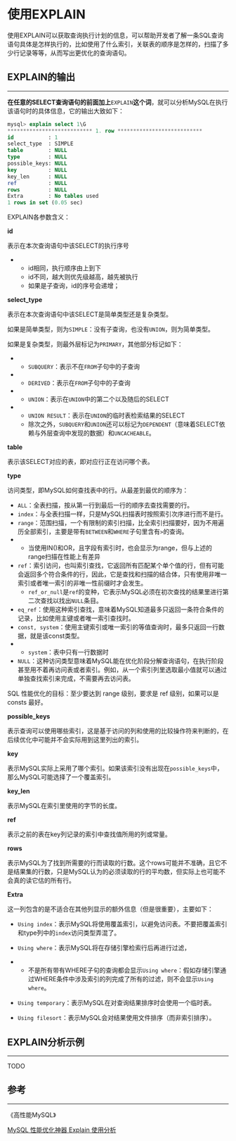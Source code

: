 # 使用EXPLAIN

使用EXPLAIN可以获取查询执行计划的信息，可以帮助开发者了解一条SQL查询语句具体是怎样执行的，比如使用了什么索引，关联表的顺序是怎样的，扫描了多少行记录等等，从而写出更优化的查询语句。

## EXPLAIN的输出

---

**在任意的SELECT查询语句的前面加上**`EXPLAIN`**这个词**，就可以分析MySQL在执行该语句时的具体信息，它的输出大致如下：

```sql
mysql> explain select 1\G
*************************** 1. row ***************************
id           : 1
select_type  : SIMPLE
table        : NULL
type         : NULL
possible_keys: NULL
key          : NULL
key_len      : NULL
ref          : NULL
rows         : NULL
Extra        : No tables used
1 rows in set (0.05 sec)
```

EXPLAIN各参数含义：

**id**

表示在本次查询语句中该SELECT的执行序号

* * id相同，执行顺序由上到下
  * id不同，越大则优先级越高，越先被执行
  * 如果是子查询，id的序号会递增；

**select\_type**

表示在本次查询语句中该SELECT是简单类型还是复杂类型。

如果是简单类型，则为`SIMPLE`：没有子查询，也没有`UNION`，则为简单类型。

如果是复杂类型，则最外层标记为`PRIMARY`，其他部分标记如下：

* * `SUBQUERY`：表示不在`FROM`子句中的子查询
* * `DERIVED`：表示在`FROM`子句中的子查询
* * `UNION`：表示在`UNION`中的第二个以及随后的SELECT
* * `UNION RESULT`：表示在`UNION`的临时表检索结果的SELECT
  * 除次之外，`SUBQUERY`和`UNION`还可以标记为`DEPENDENT`（意味着SELECT依赖与外层查询中发现的数据）和`UNCACHEABLE`。

**table**

表示该SELECT对应的表，即对应行正在访问哪个表。

**type**

访问类型，即MySQL如何查找表中的行。从最差到最优的顺序为：

* `ALL`：全表扫描，按从第一行到最后一行的顺序去查找需要的行。
* `index`：与全表扫描一样，只是MySQL扫描表时按照索引次序进行而不是行。
* `range`：范围扫描，一个有限制的索引扫描，比全索引扫描要好，因为不用遍历全部索引，主要是带有`BETWEEN`和`WHERE`子句里含有`>`的查询。
* * 当使用IN\(\)和OR，且字段有索引时，也会显示为range，但与上述的range扫描在性能上有差异
* `ref`：索引访问，也叫索引查找，它返回所有匹配某个单个值的行，但有可能会返回多个符合条件的行，因此，它是查找和扫描的结合体，只有使用非唯一索引或者唯一索引的非唯一性前缀时才会发生。
  * `ref_or_null`是`ref`的变种，它表示MySQL必须在初次查找的结果里进行第二次查找以找出`NULL`条目。
* `eq_ref`：使用这种索引查找，意味着MySQL知道最多只返回一条符合条件的记录，比如使用主键或者唯一索引查找时。
* `const, system`：使用主键索引或唯一索引的等值查询时，最多只返回一行数据，就是该const类型。
* * `system`：表中只有一行数据时
* `NULL`：这种访问类型意味着MySQL能在优化阶段分解查询语句，在执行阶段甚至用不着再访问表或者索引。例如，从一个索引列里选取最小值就可以通过单独查找索引来完成，不需要再去访问表。

SQL 性能优化的目标：至少要达到 range 级别，要求是 ref 级别，如果可以是 consts 最好。

**possible\_keys**

表示查询可以使用哪些索引，这是基于访问的列和使用的比较操作符来判断的，在后续优化中可能并不会实际用到这里列出的索引。

**key**

表示MySQL实际上采用了哪个索引。如果该索引没有出现在`possible_keys`中，那么MySQL可能选择了一个覆盖索引。

**key\_len**

表示MySQL在索引里使用的字节的长度。

**ref**

表示之前的表在key列记录的索引中查找值所用的列或常量。

**rows**

表示MySQL为了找到所需要的行而读取的行数。这个rows可能并不准确，且它不是结果集的行数，只是MySQL认为的必须读取的行的平均数，但实际上也可能不会真的读它估的所有行。

**Extra**

这一列包含的是不适合在其他列显示的额外信息（但是很重要），主要如下：

* `Using index`：表示MySQL将使用覆盖索引，以避免访问表。不要把覆盖索引和type列中的`index`访问类型弄混了。
* `Using where`：表示MySQL将在存储引擎检索行后再进行过滤，
* * 不是所有带有WHERE子句的查询都会显示`Using where`：假如存储引擎通过WHERE条件中涉及索引的列完成了所有的过滤，则不会显示`Using where`。
* `Using temporary`：表示MySQL在对查询结果排序时会使用一个临时表。

* `Using filesort`：表示MySQL会对结果使用文件排序（而非索引排序）。

## EXPLAIN分析示例

---

TODO



## 参考

---

《高性能MySQL》

[MySQL 性能优化神器 Explain 使用分析](https://segmentfault.com/a/1190000008131735)



